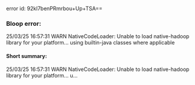 error id: 92kI7benPRmrbou+Up+TSA==
### Bloop error:

25/03/25 16:57:31 WARN NativeCodeLoader: Unable to load native-hadoop library for your platform... using builtin-java classes where applicable
#### Short summary: 

25/03/25 16:57:31 WARN NativeCodeLoader: Unable to load native-hadoop library for your platform... u...